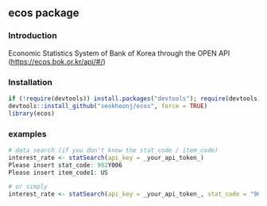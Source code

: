 ecos package
---

### Introduction
Economic Statistics System of Bank of Korea through the OPEN API  
(https://ecos.bok.or.kr/api/#/)

### Installation
```r
if (!require(devtools)) install.packages("devtools"); require(devtools)  
devtools::install_github("seokhoonj/ecos", force = TRUE)  
library(ecos)
```

### examples
```r
# data search (if you don't know the stat_code / item_code)
interest_rate <- statSearch(api_key = _your_api_token_)
Please insert stat_code: 902Y006
Please insert item_code1: US

# or simply
interest_rate <- statSearch(api_key = _your_api_token_, stat_code = "902Y006", item_code1 = "US")
```
